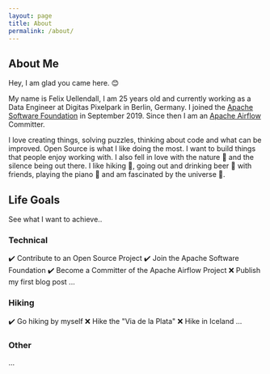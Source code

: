 ```yaml
---
layout: page
title: About
permalink: /about/
---
```


## About Me

Hey, I am glad you came here. 😊

My name is Felix Uellendall, I am 25 years old and currently working as a Data Engineer at
Digitas Pixelpark in Berlin, Germany.
I joined the [Apache Software Foundation](https://www.apache.org/) in September 2019.
Since then I am an [Apache Airflow](https://github.com/apache/airflow) Committer.

I love creating things, solving puzzles, thinking about code and what can be improved.
Open Source is what I like doing the most. I want to build things that people enjoy working with.
I also fell in love with the nature 🍃 and the silence being out there.
I like hiking 🌄, going out and drinking beer 🍻 with friends,
playing the piano 🎹 and am fascinated by the universe 🌌.

## Life Goals

See what I want to achieve..

### Technical

✔️ Contribute to an Open Source Project
✔️ Join the Apache Software Foundation
✔️ Become a Committer of the Apache Airflow Project
❌ Publish my first blog post
...

### Hiking

✔️ Go hiking by myself
❌ Hike the "Via de la Plata"
❌ Hike in Iceland
...

### Other

...
